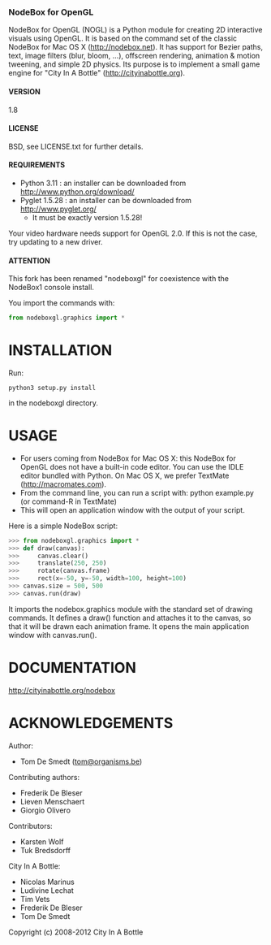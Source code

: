 <!-- $theme: default -->

### NodeBox for OpenGL


NodeBox for OpenGL (NOGL) is a Python module for creating 2D interactive visuals using OpenGL. It is based on the command set of the classic NodeBox for Mac OS X (http://nodebox.net). It has support for Bezier paths, text, image filters (blur, bloom, ...), offscreen rendering, animation & motion tweening, and simple 2D physics. Its purpose is to implement a small game engine for "City In A Bottle" (http://cityinabottle.org).

#### VERSION

1.8

#### LICENSE

BSD, see LICENSE.txt for further details.

#### REQUIREMENTS

- Python 3.11 : an installer can be downloaded from http://www.python.org/download/
- Pyglet 1.5.28  : an installer can be downloaded from http://www.pyglet.org/
	- It must be exactly version 1.5.28!

Your video hardware needs support for OpenGL 2.0.
If this is not the case, try updating to a new driver.


#### ATTENTION

This fork has been renamed "nodeboxgl" for coexistence with the NodeBox1 console install.

You import the commands with:

```python
from nodeboxgl.graphics import *
```


INSTALLATION
============

Run:

`python3 setup.py install`

in the nodeboxgl directory.


USAGE
=====

- For users coming from NodeBox for Mac OS X: this NodeBox for OpenGL does not have a built-in code editor. You can use the IDLE editor bundled with Python. On Mac OS X, we prefer TextMate (http://macromates.com).
- From the command line, you can run a script with: python example.py (or command-R in TextMate)
- This will open an application window with the output of your script.

Here is a simple NodeBox script:
```python
>>> from nodeboxgl.graphics import *
>>> def draw(canvas):
>>>     canvas.clear()
>>>     translate(250, 250)
>>>     rotate(canvas.frame)
>>>     rect(x=-50, y=-50, width=100, height=100)
>>> canvas.size = 500, 500
>>> canvas.run(draw)
```

It imports the nodebox.graphics module with the standard set of drawing commands. It defines a draw() function and attaches it to the canvas, so that it will be drawn each animation frame. It opens the main application window with canvas.run().

DOCUMENTATION
=============

http://cityinabottle.org/nodebox

ACKNOWLEDGEMENTS
================

Author: 
- Tom De Smedt (tom@organisms.be)

Contributing authors:
- Frederik De Bleser
- Lieven Menschaert
- Giorgio Olivero

Contributors:
- Karsten Wolf
- Tuk Bredsdorff

City In A Bottle:
- Nicolas Marinus
- Ludivine Lechat
- Tim Vets
- Frederik De Bleser
- Tom De Smedt

Copyright (c) 2008-2012 City In A Bottle
